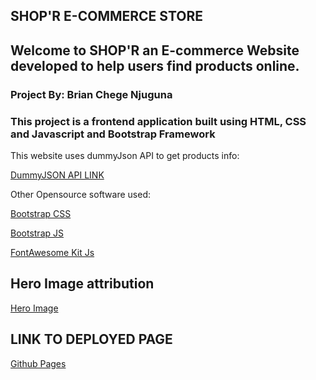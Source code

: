 ## SHOP'R E-COMMERCE STORE

## Welcome to SHOP'R an E-commerce Website developed to help users find products online.

### Project By: Brian Chege Njuguna

### This project is a frontend application built using HTML, CSS and Javascript and Bootstrap Framework

This website uses dummyJson API to get products info:

[DummyJSON API LINK](https://dummyjson.com/products)

Other Opensource software used:

[Bootstrap CSS](https://cdn.jsdelivr.net/npm/bootstrap@5.3.3/dist/css/bootstrap.min.css)

[Bootstrap JS](https://cdn.jsdelivr.net/npm/bootstrap@5.3.3/dist/js/bootstrap.bundle.min.js)

[FontAwesome Kit Js](https://kit.fontawesome.com/639b381c2d.js)


## Hero Image attribution
[Hero Image](https://www.freepik.com/free-vector/maternity-care-products-abstract-concept-vector-illustration-maternity-special-products-healthy-natural-cosmetics-clean-care-goods-pregnant-newborn-skin-treatment-abstract-metaphor_12469172.htm#fromView=search&page=1&position=8&uuid=e196ca8f-8fd4-46af-b81e-69f7f34bb59b)

## LINK TO DEPLOYED PAGE

[Github Pages](https://brianchege2k.github.io/project-1/)






